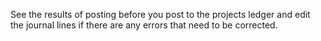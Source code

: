 See the results of posting before you post to the projects ledger and edit the journal lines if there are any errors that need to be corrected.
